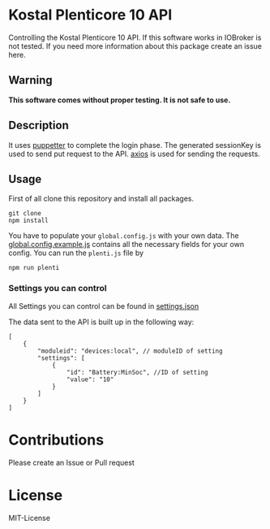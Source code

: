 # Kostal Plenticore 10 API

Controlling the Kostal Plenticore 10 API. 
If this software works in IOBroker is not tested. If you need more information about this package create an issue here.

## Warning

**This software comes without proper testing. It is not safe to use.**

## Description

It uses [puppetter](https://github.com/puppeteer/puppeteer) to complete the login phase. The generated sessionKey is used to send put request to the API. [axios](https://github.com/axios/axios) is used for sending the requests. 

## Usage

First of all clone this repository and install all packages. 

    git clone 
    npm install

You have to populate your `global.config.js` with your own data. The [global.config.example.js](global.config.example.js) contains all the necessary fields for your own config.
You can run the `plenti.js` file by

    npm run plenti


### Settings you can control

All Settings you can control can be found in [settings.json](settings.json)

The data sent to the API is built up in the following way:

    [
        {
            "moduleid": "devices:local", // moduleID of setting 
            "settings": [
                {
                    "id": "Battery:MinSoc", //ID of setting
                    "value": "10"  
                }
            ]
        }
    ]

# Contributions

Please create an Issue or Pull request

# License

MIT-License
